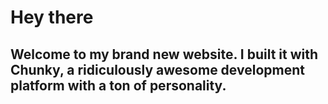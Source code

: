 # Hey there

## Welcome to my brand new website. I built it with Chunky, a ridiculously awesome development platform with a ton of personality.

